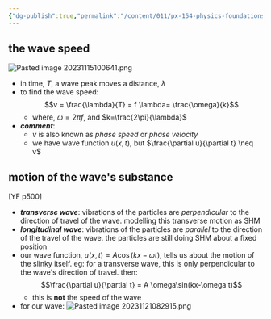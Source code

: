 ```yaml
---
{"dg-publish":true,"permalink":"/content/011/px-154-physics-foundations/px-154-f-waves/px-154-f1c-propagation/","noteIcon":"1","created":"2025-08-27T13:14:00.067+01:00","updated":"2024-11-26T19:51:26.000+00:00"}
---
```


## the wave speed
![Pasted image 20231115100641.png](/img/user/pics/Pasted%20image%2020231115100641.png)
- in time, $T$, a wave peak moves a distance, $\lambda$
- to find the wave speed: 
$$v = \frac{\lambda}{T} = f \lambda= \frac{\omega}{k}$$
	- where, $\omega= 2\pi f$, and $k=\frac{2\pi}{\lambda}$
- ***comment***:
	- $v$ is also known as *phase speed* or *phase velocity*
	- we have wave function $u(x,t)$, but $\frac{\partial u}{\partial t} \neq v$  
## motion of the wave's substance
[YF p500]
- ***transverse wave***: vibrations of the particles are *perpendicular* to the direction of travel of the wave. modelling this transverse motion as SHM
- ***longitudinal wave***: vibrations of the particles are *parallel* to the direction of the travel of the wave. the particles are still doing SHM about a fixed position
- our wave function, $u(x,t)=A\cos(kx-\omega t)$, tells us about the motion of the slinky itself. eg: for a transverse wave, this is only perpendicular to the wave's direction of travel. then: 
$$\frac{\partial u}{\partial t} = A \omega\sin(kx-\omega t)$$
	- this is **not** the speed of the wave
- for our wave:
![Pasted image 20231121082915.png](/img/user/pics/Pasted%20image%2020231121082915.png)